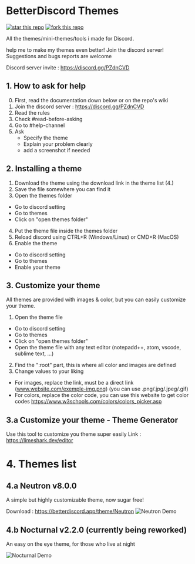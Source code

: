 # BetterDiscord Themes
[![star this repo](https://githubbadges.com/star.svg?user=codedotspectra&repo=themes&style=default&color=fff&background=1a75ff)](https://github.com/codedotspectra/themes)
[![fork this repo](https://githubbadges.com/fork.svg?user=codedotspectra&repo=themes&style=default&color=fff&background=1a75ff)](https://github.com/codedotspectra/themes/fork)

All the themes/mini-themes/tools i made for Discord.

help me to make my themes even better! Join the discord server!
Suggestions and bugs reports are welcome

Discord server invite : https://discord.gg/PZdnCVD

##  1. How to ask for help
0. First, read the  documentation down below or on the repo's wiki
1. Join the discord server : https://discord.gg/PZdnCVD
2. Read the rules
3. Check #read-before-asking
4. Go to #help-channel
5. Ask
   * Specify the theme
   * Explain your problem clearly
   * add a screenshot if needed

## 2. Installing a theme
1. Download the theme using the download link in the theme list (4.)
2. Save the file somewhere you can find it
3. Open the themes folder
  * Go to discord setting
  * Go to themes
  * Click on "open themes folder"
4. Put the theme file inside the themes folder
5. Reload discord using CTRL+R (Windows/Linux) or CMD+R (MacOS)
6. Enable the theme
  * Go to discord setting
  * Go to themes
  * Enable your theme

## 3. Customize your theme
All themes are provided with images & color, but you can easily customize your theme.

1. Open the theme file
  * Go to discord setting
  * Go to themes
  * Click on "open themes folder"
  * Open the theme file with any text editor (notepadd++, atom, vscode, sublime text, ...)
2. Find the ":root" part, this is where all color and images are defined
3. Change values to your liking
  * For images, replace the link, must be a direct link (www.website.com/exemple-img.png) (you can use .png/.jpg/.jpeg/.gif)
  * For colors, replace the color code, you can use this website to get color codes https://www.w3schools.com/colors/colors_picker.asp

## 3.a Customize your theme - Theme Generator
Use this tool to customize you theme super easily
Link : https://limeshark.dev/editor


# 4. Themes list
## 4.a Neutron v8.0.0
A simple but highly customizable theme, now sugar free!

Download : https://betterdiscord.app/theme/Neutron
![Neutron Demo](https://i.imgur.com/5YhoRtf.jpg)

## 4.b Nocturnal v2.2.0 (currently being reworked)
An easy on the eye theme, for those who live at night

![Nocturnal Demo](https://i.imgur.com/86AhI4f.png)
